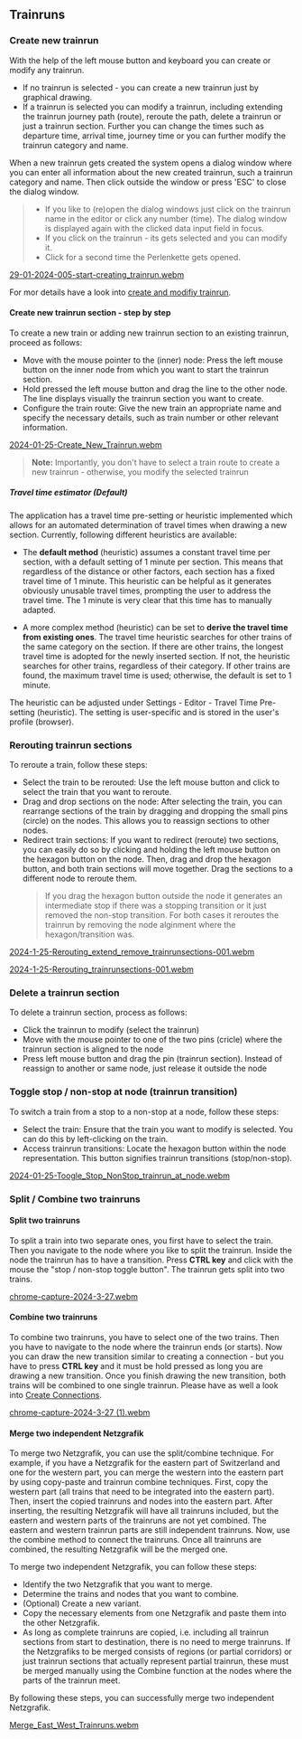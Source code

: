 ## Trainruns

### Create new trainrun

With the help of the left mouse button and keyboard you can create or modify any trainrun.

- If no trainrun is selected - you can create a new trainrun just by graphical drawing.
- If a trainrun is selected you can modify a trainrun, including extending the trainrun journey
  path (route), reroute the path, delete a trainrun or just a trainrun section. Further you can
  change the times such as departure time, arrival time, journey time or you can further modify
  the trainrun category and name.

When a new trainrun gets created the system opens a dialog window where you can enter all
information about the new created trainrun, such a trainrun category and name. Then click outside
the window or press 'ESC' to close the dialog window.

> - If you like to (re)open the dialog windows just click on the trainrun name in the editor or
    click any number (time). The dialog window is displayed again with the clicked data input field
    in focus.
> - If you click on the trainrun - its gets selected and you can modify it.
> - Click for a second time the Perlenkette gets opened.

[29-01-2024-005-start-creating_trainrun.webm](https://github.com/SchweizerischeBundesbahnen/netzgrafik-editor-frontend/assets/2674075/bc23f079-3aa6-4725-af6f-da4a53627ca3)

For mor details have a look into [create and modifiy trainrun](CREATE_TRAINRUN.md).

#### Create new trainrun section - step by step

To create a new train or adding new trainrun section to an existing trainrun, proceed as follows:

- Move with the mouse pointer to the (inner) node: Press the left mouse button on the inner node
  from which you want to start the trainrun section.
- Hold pressed the left mouse button and drag the line to the other node. The line displays visually
  the trainrun section you want to create.
- Configure the train route: Give the new train an appropriate name and specify the necessary
  details, such as train number or other relevant information.

[2024-01-25-Create_New_Trainrun.webm](https://github.com/SchweizerischeBundesbahnen/netzgrafik-editor-frontend/assets/2674075/99823c8a-b48a-427e-a981-dc9652fde7a1)

> **Note:** Importantly, you don't have to select a train route to create a new trainrun -
> otherwise, you modify the selected trainrun


##### Travel time estimator (Default)
The application has a travel time pre-setting or heuristic implemented which
allows for an automated determination of travel times when drawing a new section. 
Currently, following different heuristics are available:

- The **default method** (heuristic) assumes a constant travel time per section, with a default setting of 1 minute per section. 
This means that regardless of the distance or other factors, each section has a fixed travel time of 1 minute. 
This heuristic can be helpful as it generates obviously unusable travel times, prompting the user to address the travel time. The 
1 minute is very clear that this time has to manually adapted. 

- A more complex method (heuristic) can be set to **derive the travel time from existing ones**. The travel time heuristic 
searches for other trains of the same category on the section. If there are other trains, the longest travel
time is adopted for the newly inserted section. If not, the heuristic searches for other trains, regardless of their category. 
If other trains are found, the maximum travel time is used; otherwise, the default is set to 1 minute.

The heuristic can be adjusted under Settings - Editor - Travel Time Pre-setting (heuristic). 
The setting is user-specific and is stored in the user's profile (browser).

### Rerouting trainrun sections

To reroute a train, follow these steps:

- Select the train to be rerouted: Use the left mouse button and click to select the train that you
  want to reroute.
- Drag and drop sections on the node: After selecting the train, you can rearrange sections of the
  train by dragging and dropping the small pins (circle) on the nodes. This allows you to reassign
  sections to other nodes.
- Redirect train sections: If you want to redirect (reroute) two sections, you can easily do so by
  clicking and holding the left mouse button on the hexagon button on the node. Then, drag and drop
  the hexagon button, and both train sections will move together. Drag the sections to a different
  node to reroute them.
  > If you drag the hexagon button outside the node it generates an intermediate stop if there was a
  stopping transition or it just removed the non-stop transition. For both cases it reroutes the
  trainrun by removing the node alginment where the hexagon/transition was.

[2024-1-25-Rerouting_extend_remove_trainrunsections-001.webm](https://github.com/SchweizerischeBundesbahnen/netzgrafik-editor-frontend/assets/2674075/d697594c-57a8-4159-b44f-8a9f804f297f)

[2024-1-25-Rerouting_trainrunsections-001.webm](https://github.com/SchweizerischeBundesbahnen/netzgrafik-editor-frontend/assets/2674075/9368c34c-fddf-4698-abf6-e07afba5a1d6)

### Delete a trainrun section

To delete a trainrun section, process as follows:

- Click the trainrun to modify (select the trainrun)
- Move with the mouse pointer to one of the two pins (cricle) where the trainrun section is aligned
  to the node
- Press left mouse button and drag the pin (trainrun section). Instead of reassign to another or
  same node, just release it outside the node

### Toggle stop / non-stop at node (trainrun transition)

To switch a train from a stop to a non-stop at a node, follow these steps:

- Select the train: Ensure that the train you want to modify is selected. You can do this by
  left-clicking on the train.
- Access trainrun transitions: Locate the hexagon button within the node representation. This button
  signifies trainrun transitions (stop/non-stop).

[2024-01-25-Toogle_Stop_NonStop_trainrun_at_node.webm](https://github.com/SchweizerischeBundesbahnen/netzgrafik-editor-frontend/assets/2674075/8a72350c-ed19-4395-8183-c33dfe824c5a)

### Split / Combine two trainruns 

#### Split two trainruns 

To split a train into two separate ones, you first have to select the train. Then you navigate to the node where you like to split the trainrun. Inside the node
the trainrun has to have a transition. Press **CTRL key** and click with the mouse the "stop / non-stop toggle button". The trainrun gets split into two trains.

[chrome-capture-2024-3-27.webm](https://github.com/SchweizerischeBundesbahnen/netzgrafik-editor-frontend/assets/10423646/8acabf0e-fdb1-445b-af40-1ec4b6875c0c)


#### Combine two trainruns 

To combine two trainruns, you have to select one of the two trains. Then you have to navigate to the node where the trainrun ends (or starts). Now you can draw
the new transition similar to creating a connection - but you have to press **CTRL key** and it must be hold pressed as long you are drawing a new transition. 
Once you finish drawing the new transition, both trains will be combined to one single trainrun.
Please have as well a look into [Create Connections](CREATE_CONNECTIONS.md). 

[chrome-capture-2024-3-27 (1).webm](https://github.com/SchweizerischeBundesbahnen/netzgrafik-editor-frontend/assets/10423646/526408d6-0d22-4cf7-ada7-9f45442aab8e)


#### Merge two independent Netzgrafik

To merge two Netzgrafik, you can use the split/combine technique. For example, if you have a Netzgrafik for the eastern part of Switzerland and one for the western part, you can merge the western into the eastern part by using copy-paste and trainrun combine techniques. First, copy the western part (all trains that need to be integrated into the eastern part). Then, insert the copied trainruns and nodes into the eastern part. After inserting, the resulting Netzgrafik will have all trainruns included, but the eastern and western parts of the trainruns are not yet combined. The eastern and western trainrun parts are still independent trainruns. Now, use the combine method to connect the trainruns. Once all trainruns are combined, the resulting Netzgrafik will be the merged one.

To merge two independent Netzgrafik, you can follow these steps:

- Identify the two Netzgrafik that you want to merge.
- Determine the trains and nodes that you want to combine.
- (Optional) Create a new variant.
- Copy the necessary elements from one Netzgrafik and paste them into the other Netzgrafik.
- As long as complete trainruns are copied, i.e. including all trainrun sections from start to destination, there is no need to merge trainruns. If the Netzgrafiks to be merged consists of regions (or partial corridors) 
  or just trainrun sections that actually represent partial trainrun, these must be merged manually using the Combine function at the nodes where the parts of the trainrun meet.
 
By following these steps, you can successfully merge two independent Netzgrafik.

[Merge_East_West_Trainruns.webm](https://github.com/SchweizerischeBundesbahnen/netzgrafik-editor-frontend/assets/10423646/74277415-b522-4dc3-b2da-2f93e7fb5411)


